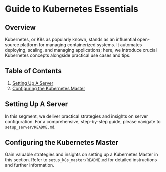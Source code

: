 # Guide to Kubernetes Essentials

## Overview
Kubernetes, or K8s as popularly known, stands as an influential open-source platform for managing containerized systems.
It automates deploying, scaling, and managing applications; here, we introduce crucial Kubernetes concepts alongside practical use cases and tips.

## Table of Contents
1. [Setting Up A Server](#setting-up-a-server)
2. [Configuring the Kubernetes Master](#configuring-the-kubernetes-master)

## Setting Up A Server
In this segment, we deliver practical strategies and insights on server configuration. For a comprehensive, step-by-step guide, please navigate to `setup_server/README.md`.

## Configuring the Kubernetes Master
Gain valuable strategies and insights on setting up a Kubernetes Master in this section. Refer to `setup_k8s_master/README.md` for detailed instructions and further information.